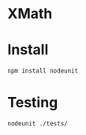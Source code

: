 XMath
========

# Install

```bash
npm install nodeunit
```

# Testing

```bash
nodeunit ./tests/
```